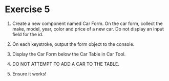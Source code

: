 # Exercise 5

1. Create a new component named Car Form. On the car form, collect the make, model, year, color and price of a new car. Do not display an input field for the id.

2. On each keystroke, output the form object to the console.

3. Display the Car Form below the Car Table in Car Tool.

4. DO NOT ATTEMPT TO ADD A CAR TO THE TABLE.

5. Ensure it works!